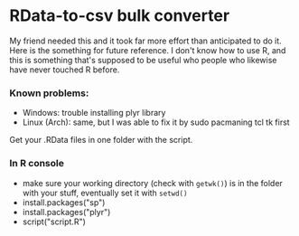 # RData-to-csv bulk converter
My friend needed this and it took far more effort than anticipated to do it. Here is the something for future reference. I don't know how to use R, and this is something that's supposed to be useful who people who likewise have never touched R before.

### Known problems:
* Windows: trouble installing plyr library
* Linux (Arch): same, but I was able to fix it by sudo pacmaning tcl tk first


Get your .RData files in one folder with the script.

### In R console
* make sure your working directory (check with `getwk()`) is in the folder with your stuff, eventually set it with `setwd()`
* install.packages("sp")
* install.packages("plyr")
* script("script.R")
